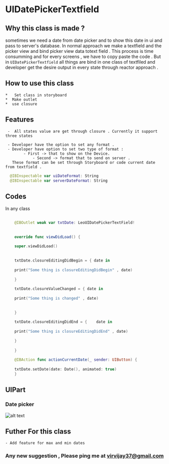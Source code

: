 #  UIDatePickerTextfield

## Why this class is made ?
 sometimes we need a date from date picker and to show this date in ui and pass to server's database.
In normal approach we make a textfield and the picker view and bind picker view data totext field  . This process is time consumming and for every screens , we have to copy paste the code . But in `UIDatePickerTextfield` all things are bind in one class of textfiled and developer get the desire output in every state  through reactor approach .

 ## How to use this class
    *   Set class in storyboard
    *  Make outlet
    *  use closure


## Features
     -  All states value are get through closure . Currently it support three states
     
     - Developer have the option to set any format .
     - Developer have option to set two type of format :
		    - First -> that to show on the Device.
				- Second -> format that to send on server .
	   These format can be set through Storyboard or code current date from textfield .
	
 ```swift
   @IBInspectable var uiDateFormat: String
   @IBInspectable var serverDateFormat: String
 ```
	   
## Codes

   In any class
   
``` swift
    
    @IBOutlet weak var txtDate: LeoUIDatePickerTextField!
    
    
    override func viewDidLoad() {
    
    super.viewDidLoad()
    
    
    txtDate.closureEditingDidBegin = { date in
    
    print("Some thing is closureEditingDidBegin" , date)
    
    }
    
    txtDate.closureValueChanged = { date in
    
    print("Some thing is changed" , date)
    
    
    }
    
    txtDate.closureEditingDidEnd = { 	date in
    
    print("Some thing is closureEditingDidEnd" , date)
    
    }
    
    }
    
    @IBAction func actionCurrentDate(_ sender: UIButton) {
    
    txtDate.setDate(date: Date(), animated: true)
    }
```

## UIPart

###  Date picker

![alt text](https://github.com/vijayvir/SwiftUtilities/blob/master/UIPickerDateTextfield/UIPickerDateTextfield/Assets.xcassets/DatePicker.imageset/Simulator%20Screen%20Shot%20Aug%2016%2C%202017%20at%201.21.11%20PM.png "Single Title Text 1")
    
    
    
##  Futher For this class
    - Add feature for max and min dates
    


### Any new suggestion , Please ping me at virvijay37@gmail.com



